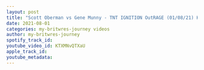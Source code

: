```yaml
---
layout: post
title: "Scott Oberman vs Gene Munny - TNT IGNITION OutRAGE (01/08/21) Highlights"
date: 2021-08-01
categories: my-britwres-journey videos
author: my-britwres-journey
spotify_track_id: 
youtube_video_id: KTXMNvQTXaU
apple_track_id: 
youtube_metadata: 
---
```

